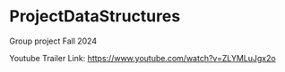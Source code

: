 # ProjectDataStructures
 Group project Fall 2024

Youtube Trailer Link: https://www.youtube.com/watch?v=ZLYMLuJgx2o
